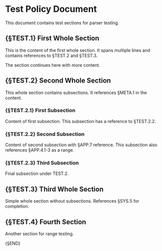 # Test Policy Document

This document contains test sections for parser testing.

## {§TEST.1} First Whole Section

This is the content of the first whole section.
It spans multiple lines and contains references to §TEST.2 and §TEST.3.

The section continues here with more content.

## {§TEST.2} Second Whole Section

This whole section contains subsections.
It references §META.1 in the content.

### {§TEST.2.1} First Subsection

Content of first subsection.
This subsection has a reference to §TEST.2.2.

### {§TEST.2.2} Second Subsection

Content of second subsection with §APP.7 reference.
This subsection also references §APP.4.1-3 as a range.

### {§TEST.2.3} Third Subsection

Final subsection under TEST.2.

## {§TEST.3} Third Whole Section

Simple whole section without subsections.
References §SYS.5 for completion.

## {§TEST.4} Fourth Section

Another section for range testing.

{§END}
